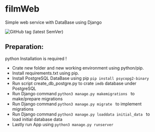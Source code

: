 # filmWeb
Simple web service with DataBase using Django

![GitHub tag (latest SemVer)](https://img.shields.io/github/v/tag/leszekgrechowicz/filmWeb)


## Preparation:

python Installation is required !

- Crate new folder and new working environment using python/pip.
- Install requirements.txt using pip.
- Install PostgreSQL DataBase using pip `pip install psycopg2-binary`
- Run script create_db_postgre.py to crate `imdb` database under PostgreSQL
- Run Django command `python3 manage.py makemigrations ` to make/prepare migrations
- Run Django command `python3 manage.py migrate ` to implement migrations
- Run Django command `python3 manage.py loaddata initial_data ` to load initial database data
- Lastly run App using `python3 manage.py runserver`
